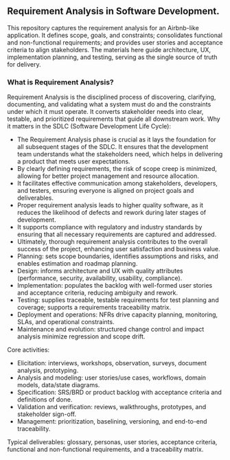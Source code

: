 ## Requirement Analysis in Software Development.

This repository captures the requirement analysis for an Airbnb-like application. It defines scope, goals, and constraints; consolidates functional and non-functional requirements; and provides user stories and acceptance criteria to align stakeholders. The materials here guide architecture, UX, implementation planning, and testing, serving as the single source of truth for delivery.

### What is Requirement Analysis?

Requirement Analysis is the disciplined process of discovering, clarifying, documenting, and validating what a system must do and the constraints under which it must operate. It converts stakeholder needs into clear, testable, and prioritized requirements that guide all downstream work.
Why it matters in the SDLC (Software Development Life Cycle):
- The Requirement Analysis phase is crucial as it lays the foundation for all subsequent stages of the SDLC. It ensures that the development team understands what the stakeholders need, which helps in delivering a product that meets user expectations.
- By clearly defining requirements, the risk of scope creep is minimized, allowing for better project management and resource allocation.
- It facilitates effective communication among stakeholders, developers, and testers, ensuring everyone is aligned on project goals and deliverables.
- Proper requirement analysis leads to higher quality software, as it reduces the likelihood of defects and rework during later stages of development.
- It supports compliance with regulatory and industry standards by ensuring that all necessary requirements are captured and addressed.
- Ultimately, thorough requirement analysis contributes to the overall success of the project, enhancing user satisfaction and business value.
- Planning: sets scope boundaries, identifies assumptions and risks, and enables estimation and roadmap planning.
- Design: informs architecture and UX with quality attributes (performance, security, availability, usability, compliance).
- Implementation: populates the backlog with well-formed user stories and acceptance criteria, reducing ambiguity and rework.
- Testing: supplies traceable, testable requirements for test planning and coverage; supports a requirements traceability matrix.
- Deployment and operations: NFRs drive capacity planning, monitoring, SLAs, and operational constraints.
- Maintenance and evolution: structured change control and impact analysis minimize regression and scope drift.

Core activities:
- Elicitation: interviews, workshops, observation, surveys, document analysis, prototyping.
- Analysis and modeling: user stories/use cases, workflows, domain models, data/state diagrams.
- Specification: SRS/BRD or product backlog with acceptance criteria and definitions of done.
- Validation and verification: reviews, walkthroughs, prototypes, and stakeholder sign-off.
- Management: prioritization, baselining, versioning, and end-to-end traceability.

Typical deliverables: glossary, personas, user stories, acceptance criteria, functional and non-functional requirements, and a traceability matrix.